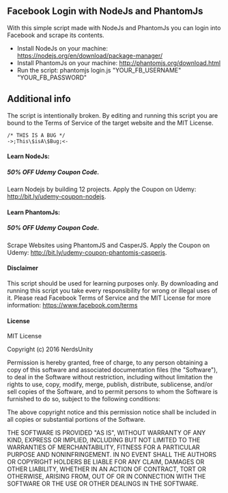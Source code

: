 ## Facebook Login with NodeJs and PhantomJs

With this simple script made with NodeJs and PhantomJs you can login into Facebook and scrape its contents.

  - Install NodeJs on your machine: https://nodejs.org/en/download/package-manager/
  - Install PhantomJs on your machine: http://phantomjs.org/download.html
  - Run the script: phantomjs login.js "YOUR_FB_USERNAME" "YOUR_FB_PASSWORD"

## Additional info

The script is intentionally broken. By editing and running this script you are bound to the Terms of Service of the target website and the MIT License.

```
/* THIS IS A BUG */
->;This\$isA\$Bug;<-
```


#### Learn NodeJs:
##### 50% OFF Udemy Coupon Code.

Learn Nodejs by building 12 projects. Apply the Coupon on Udemy: http://bit.ly/udemy-coupon-nodejs.

#### Learn PhantomJs:
##### 50% OFF Udemy Coupon Code.

Scrape Websites using PhantomJS and CasperJS. Apply the Coupon on Udemy: http://bit.ly/udemy-coupon-phantomjs-casperjs. 

#### Disclaimer

This script should be used for learning purposes only. By downloading and running this script you take every responsibility for wrong or illegal uses of it.
Please read Facebook Terms of Service and the MIT License for more information:
https://www.facebook.com/terms

#### License

MIT License

Copyright (c) 2016 NerdsUnity

Permission is hereby granted, free of charge, to any person obtaining a copy
of this software and associated documentation files (the "Software"), to deal
in the Software without restriction, including without limitation the rights
to use, copy, modify, merge, publish, distribute, sublicense, and/or sell
copies of the Software, and to permit persons to whom the Software is
furnished to do so, subject to the following conditions:

The above copyright notice and this permission notice shall be included in all
copies or substantial portions of the Software.

THE SOFTWARE IS PROVIDED "AS IS", WITHOUT WARRANTY OF ANY KIND, EXPRESS OR
IMPLIED, INCLUDING BUT NOT LIMITED TO THE WARRANTIES OF MERCHANTABILITY,
FITNESS FOR A PARTICULAR PURPOSE AND NONINFRINGEMENT. IN NO EVENT SHALL THE
AUTHORS OR COPYRIGHT HOLDERS BE LIABLE FOR ANY CLAIM, DAMAGES OR OTHER
LIABILITY, WHETHER IN AN ACTION OF CONTRACT, TORT OR OTHERWISE, ARISING FROM,
OUT OF OR IN CONNECTION WITH THE SOFTWARE OR THE USE OR OTHER DEALINGS IN THE
SOFTWARE.


